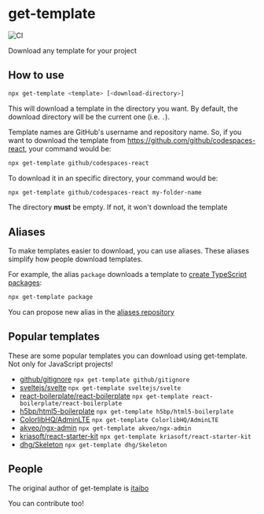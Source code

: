# get-template
![CI](https://github.com/get-template/get-template/actions/workflows/ci.yml/badge.svg)

Download any template for your project

## How to use
````sh
npx get-template <template> [<download-directory>]
````

This will download a template in the directory you want. By default, the download directory will be the current one (i.e. `.`).

Template names are GitHub's username and repository name. So, if you want to download the template from https://github.com/github/codespaces-react, your command would be:

````sh
npx get-template github/codespaces-react
````

To download it in an specific directory, your command would be:
````sh
npx get-template github/codespaces-react my-folder-name
````

The directory **must** be empty. If not, it won't download the template

## Aliases
To make templates easier to download, you can use aliases. These aliases simplify how people download templates.

For example, the alias `package` downloads a template to [create TypeScript packages](https://github.com/itaibo/package-template):

````sh
npx get-template package
````

You can propose new alias in the [aliases repository](https://github.com/get-template/aliases)

## Popular templates
These are some popular templates you can download using get-template. Not only for JavaScript projects!

- [github/gitignore](https://github.com/github/gitignore) `npx get-template github/gitignore`
- [sveltejs/svelte](https://github.com/sveltejs/svelte) `npx get-template sveltejs/svelte`
- [react-boilerplate/react-boilerplate](https://github.com/react-boilerplate/react-boilerplate) `npx get-template react-boilerplate/react-boilerplate`
- [h5bp/html5-boilerplate](https://github.com/h5bp/html5-boilerplate) `npx get-template h5bp/html5-boilerplate`
- [ColorlibHQ/AdminLTE](https://github.com/ColorlibHQ/AdminLTE) `npx get-template ColorlibHQ/AdminLTE`
- [akveo/ngx-admin](https://github.com/akveo/ngx-admin) `npx get-template akveo/ngx-admin`
- [kriasoft/react-starter-kit](https://github.com/kriasoft/react-starter-kit) `npx get-template kriasoft/react-starter-kit`
- [dhg/Skeleton](https://github.com/dhg/Skeleton) `npx get-template dhg/Skeleton`

## People
The original author of get-template is [itaibo](https://github.com/itaibo)

You can contribute too!
